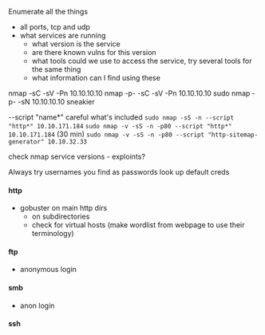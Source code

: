 
Enumerate all the things
- all ports, tcp and udp
- what services are running
	- what version is the service
	- are there known vulns for this version
	- what tools could we use to access the service, try several tools for the same thing
	- what information can I find using these


nmap -sC -sV -Pn 10.10.10.10
nmap -p- -sC -sV -Pn 10.10.10.10
sudo nmap -p- -sN 10.10.10.10      sneakier

--script "name*"   careful what's included
`sudo nmap -sS -n --script "http*" 10.10.171.184`
`sudo nmap -v -sS -n -p80 --script "http*" 10.10.171.184` (30 min)
`sudo nmap -v -sS -n -p80 --script "http-sitemap-generator" 10.10.32.33`

check nmap service versions - exploints?

Always try usernames you find as passwords
look up default creds

#### http
* gobuster on main http dirs
	* on subdirectories
	* check for virtual hosts (make wordlist from webpage to use their terminology)

#### ftp
- anonymous login

#### smb
- anon login

#### ssh



